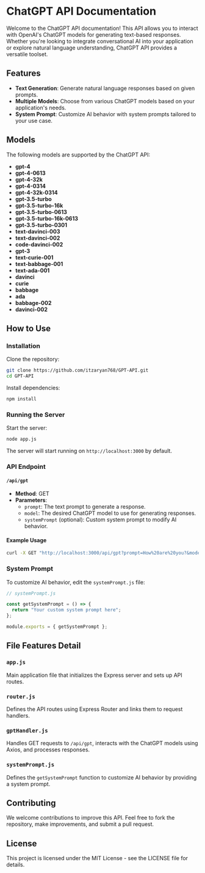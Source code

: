 # ChatGPT API Documentation

Welcome to the ChatGPT API documentation! This API allows you to interact with OpenAI's ChatGPT models for generating text-based responses. Whether you're looking to integrate conversational AI into your application or explore natural language understanding, ChatGPT API provides a versatile toolset.

## Features

- **Text Generation**: Generate natural language responses based on given prompts.
- **Multiple Models**: Choose from various ChatGPT models based on your application's needs.
- **System Prompt**: Customize AI behavior with system prompts tailored to your use case.

## Models

The following models are supported by the ChatGPT API:

- **gpt-4**
- **gpt-4-0613**
- **gpt-4-32k**
- **gpt-4-0314**
- **gpt-4-32k-0314**
- **gpt-3.5-turbo**
- **gpt-3.5-turbo-16k**
- **gpt-3.5-turbo-0613**
- **gpt-3.5-turbo-16k-0613**
- **gpt-3.5-turbo-0301**
- **text-davinci-003**
- **text-davinci-002**
- **code-davinci-002**
- **gpt-3**
- **text-curie-001**
- **text-babbage-001**
- **text-ada-001**
- **davinci**
- **curie**
- **babbage**
- **ada**
- **babbage-002**
- **davinci-002**

## How to Use

### Installation

Clone the repository:

```bash
git clone https://github.com/itzaryan768/GPT-API.git
cd GPT-API
```

Install dependencies:

```bash
npm install
```

### Running the Server

Start the server:

```bash
node app.js
```

The server will start running on `http://localhost:3000` by default.

### API Endpoint

#### `/api/gpt`

- **Method**: GET
- **Parameters**:
  - `prompt`: The text prompt to generate a response.
  - `model`: The desired ChatGPT model to use for generating responses.
  - `systemPrompt` (optional): Custom system prompt to modify AI behavior.

#### Example Usage

```bash
curl -X GET "http://localhost:3000/api/gpt?prompt=How%20are%20you?&model=gpt-3.5-turbo"
```

### System Prompt

To customize AI behavior, edit the `systemPrompt.js` file:

```javascript
// systemPrompt.js

const getSystemPrompt = () => {
  return "Your custom system prompt here";
};

module.exports = { getSystemPrompt };
```

## File Features Detail

### `app.js`

Main application file that initializes the Express server and sets up API routes.

### `router.js`

Defines the API routes using Express Router and links them to request handlers.

### `gptHandler.js`

Handles GET requests to `/api/gpt`, interacts with the ChatGPT models using Axios, and processes responses.

### `systemPrompt.js`

Defines the `getSystemPrompt` function to customize AI behavior by providing a system prompt.

## Contributing

We welcome contributions to improve this API. Feel free to fork the repository, make improvements, and submit a pull request.

## License

This project is licensed under the MIT License - see the LICENSE file for details.

